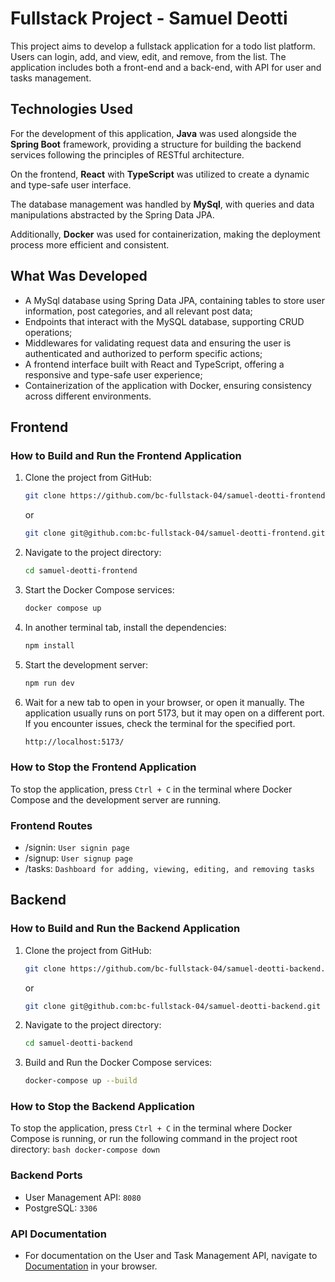 # Fullstack Project - Samuel Deotti

This project aims to develop a fullstack application for a todo list platform. Users can login, add, and view, edit, and remove, from the list. The application includes both a front-end and a back-end, with API for user and tasks management.

## Technologies Used

For the development of this application, **Java** was used alongside the **Spring Boot** framework, providing a structure for building the backend services following the principles of RESTful architecture. 

On the frontend, **React** with **TypeScript** was utilized to create a dynamic and type-safe user interface.

The database management was handled by **MySql**, with queries and data manipulations abstracted by the Spring Data JPA.


Additionally, **Docker** was used for containerization, making the deployment process more efficient and consistent.

## What Was Developed

- A MySql database using Spring Data JPA, containing tables to store user information, post categories, and all relevant post data;
- Endpoints that interact with the MySQL database, supporting CRUD operations;
- Middlewares for validating request data and ensuring the user is authenticated and authorized to perform specific actions;
- A frontend interface built with React and TypeScript, offering a responsive and type-safe user experience;
- Containerization of the application with Docker, ensuring consistency across different environments.


## Frontend

### How to Build and Run the Frontend Application

1. Clone the project from GitHub:
    ```bash
    git clone https://github.com/bc-fullstack-04/samuel-deotti-frontend.git
    ```
   or
    ```bash
    git clone git@github.com:bc-fullstack-04/samuel-deotti-frontend.git
    ```

2. Navigate to the project directory:
    ```bash
    cd samuel-deotti-frontend
    ```

3. Start the Docker Compose services:
    ```bash
    docker compose up
    ```

4. In another terminal tab, install the dependencies:
    ```bash
    npm install
    ```

5. Start the development server:
    ```bash
    npm run dev
    ```

6. Wait for a new tab to open in your browser, or open it manually. The application usually runs on port 5173, but it may open on a different port. If you encounter issues, check the terminal for the specified port.
    ```bash
    http://localhost:5173/
    ```

### How to Stop the Frontend Application

To stop the application, press `Ctrl + C` in the terminal where Docker Compose and the development server are running.

### Frontend Routes

- /signin: `User signin page`
- /signup: `User signup page`
- /tasks: `Dashboard for adding, viewing, editing, and removing tasks`

## Backend

### How to Build and Run the Backend Application

1. Clone the project from GitHub:
    ```bash
    git clone https://github.com/bc-fullstack-04/samuel-deotti-backend.git
    ```
   or
    ```bash
    git clone git@github.com:bc-fullstack-04/samuel-deotti-backend.git
    ```

2. Navigate to the project directory:
    ```bash
    cd samuel-deotti-backend
    ```

3. Build and Run the Docker Compose services:
    ```bash
    docker-compose up --build
    ```

### How to Stop the Backend Application

To stop the application, press `Ctrl + C` in the terminal where Docker Compose is running, or run the following command in the project root directory:
    ```bash
    docker-compose down
    ```

### Backend Ports

- User Management API: `8080`
- PostgreSQL: `3306`

### API Documentation

- For documentation on the User and Task Management API, navigate to [Documentation](http://localhost:8080/swagger-ui/index.html#/) in your browser.

